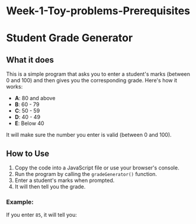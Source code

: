 # Week-1-Toy-problems-Prerequisites
# Student Grade Generator

## What it does

This is a simple program that asks you to enter a student's marks (between 0 and 100) and then gives you the corresponding grade. Here's how it works:

- **A**: 80 and above
- **B**: 60 - 79
- **C**: 50 - 59
- **D**: 40 - 49
- **E**: Below 40

It will make sure the number you enter is valid (between 0 and 100).

## How to Use

1. Copy the code into a JavaScript file or use your browser's console.
2. Run the program by calling the `gradeGenerator()` function.
3. Enter a student's marks when prompted.
4. It will then tell you the grade.

### Example:

If you enter `85`, it will tell you:

